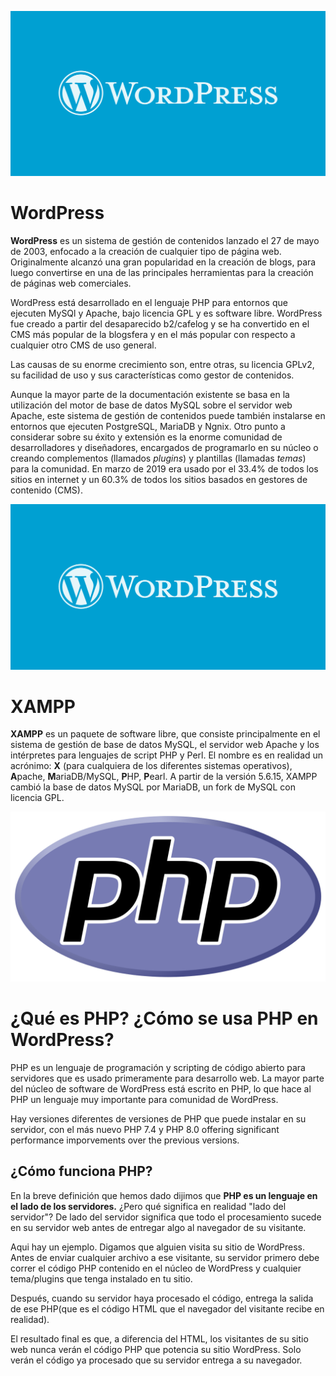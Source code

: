 ![](https://raw.githubusercontent.com/GabrielCourses/web_development/main/image/wordpress.png)

# WordPress

**WordPress** es un sistema de gestión de contenidos lanzado el 27 de mayo de 2003, enfocado a la creación de cualquier tipo de página web. Originalmente alcanzó una gran popularidad en la creación de blogs, para luego convertirse en una de las principales herramientas para la creación de páginas web comerciales.

WordPress está desarrollado en el lenguaje PHP para entornos que ejecuten MySQl y Apache, bajo licencia GPL y es software libre. WordPress fue creado a partir del desaparecido b2/cafelog y se ha convertido en el CMS más popular de la blogsfera y en el más popular con respecto a cualquier otro CMS de uso general.

Las causas de su enorme crecimiento son, entre otras, su licencia GPLv2, su facilidad de uso y sus características como gestor de contenidos.

Aunque la mayor parte de la documentación existente se basa en la utilización del motor de base de datos MySQL sobre el servidor web Apache, este sistema de gestión de contenidos puede también instalarse en entornos que ejecuten PostgreSQL, MariaDB y Ngnix. Otro punto a considerar sobre su éxito y extensión es la enorme comunidad de desarrolladores y diseñadores, encargados de programarlo en su núcleo o creando complementos (llamados _plugins_) y plantillas (llamadas _temas_) para la comunidad. En marzo de 2019 era usado por el 33.4% de todos los sitios en internet y un 60.3% de todos los sitios basados en gestores de contenido (CMS).

![](https://raw.githubusercontent.com/GabrielCourses/web_development/main/image/wordpress.png)

# XAMPP

**XAMPP** es un paquete de software libre, que consiste principalmente en el sistema de gestión de base de datos MySQL, el servidor web Apache y los intérpretes para lenguajes de script PHP y Perl. El nombre es en realidad un acrónimo: **X** (para cualquiera de los diferentes sistemas operativos), **A**pache, **M**ariaDB/MySQL, **P**HP, **P**earl. A partir de la versión 5.6.15, XAMPP cambió la base de datos MySQL por MariaDB, un fork de MySQL con licencia GPL.

![](https://raw.githubusercontent.com/GabrielCourses/web_development/main/image/php.png)

# ¿Qué es PHP? ¿Cómo se usa PHP en WordPress?

PHP es un lenguaje de programación y scripting de código abierto para servidores que es usado primeramente para desarrollo web. La mayor parte del núcleo de software de WordPress está escrito en PHP, lo que hace al PHP un lenguaje muy importante para comunidad de WordPress.

Hay versiones diferentes de versiones de PHP que puede instalar en su servidor, con el más nuevo PHP 7.4 y PHP 8.0 offering significant performance imporvements over the previous versions.

## ¿Cómo funciona PHP?

En la breve definición que hemos dado dijimos que **PHP es un lenguaje en el lado de los servidores.** ¿Pero qué significa en realidad "lado del servidor"? De lado del servidor significa que todo el procesamiento sucede en su servidor web antes de entregar algo al navegador de su visitante.

Aqui hay un ejemplo. Digamos que alguien visita su sitio de WordPress. Antes de enviar cualquier archivo a ese visitante, su servidor primero debe correr el código PHP contenido en el núcleo de WordPress y cualquier tema/plugins que tenga instalado en tu sitio.

Después, cuando su servidor haya procesado el código, entrega la salida de ese PHP(que es el código HTML que el navegador del visitante recibe en realidad).

El resultado final es que, a diferencia del HTML, los visitantes de su sitio web nunca verán el código PHP que potencia su sitio WordPress. Solo verán el código ya procesado que su servidor entrega a su navegador.


 